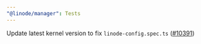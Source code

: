 ```yaml
---
"@linode/manager": Tests
---
```


Update latest kernel version to fix `linode-config.spec.ts` ([#10391](https://github.com/linode/manager/pull/10391))
